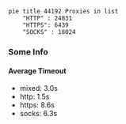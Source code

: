 
```mermaid
pie title 44192 Proxies in list
    "HTTP" : 24831
    "HTTPS": 6439
    "SOCKS" : 18024
```

### Some Info
#### Average Timeout

- mixed: 3.0s
- http: 1.5s
- https: 8.6s
- socks: 6.3s